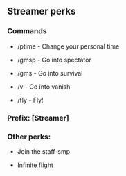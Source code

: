 ## Streamer perks

### Commands

- /ptime - Change your personal time

- /gmsp - Go into spectator

- /gms - Go into survival

- /v - Go into vanish

- /fly -  Fly!




### Prefix: [Streamer]

### Other perks: 

- Join the staff-smp

- Infinite flight
